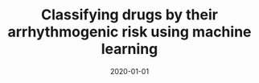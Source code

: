 ---
title: "Classifying drugs by their arrhythmogenic risk using machine learning"
collection: publications
permalink: /publication/2020-01-01-Classifying-drugs-by-their-arrhythmogenic-risk-using-machine-learning
date: 2020-01-01
venue: 'Biophysical Journal'
paperurl: 'https://www.sciencedirect.com/science/article/pii/S0006349520300382'
citation: ' Francisco Sahli-Costabal,  Kinya Seo,  Euan Ashley,  Ellen Kuhl, &quot;Classifying drugs by their arrhythmogenic risk using machine learning.&quot; Biophysical Journal, 2020.'
authors: 'Francisco Sahli-Costabal, Kinya Seo, Euan Ashley, Ellen Kuhl'
---